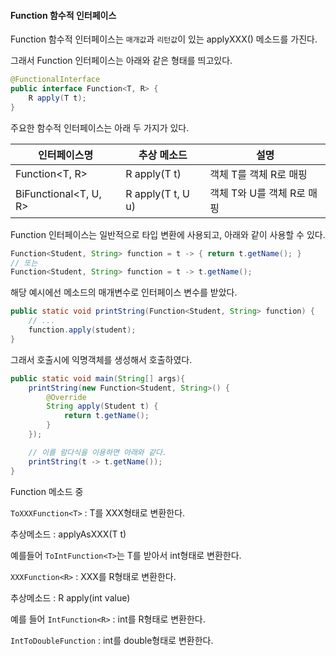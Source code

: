 #### Function 함수적 인터페이스

Function 함수적 인터페이스는 `매개값`과 `리턴값`이 있는 applyXXX() 메소드를 가진다.

그래서 Function 인터페이스는 아래와 같은 형태를 띄고있다.

```java
@FunctionalInterface
public interface Function<T, R> {
    R apply(T t);
}
```

주요한 함수적 인터페이스는 아래 두 가지가 있다.

| 인터페이스명          | 추상 메소드       | 설명                       |
| --------------------- | ----------------- | -------------------------- |
| Function<T, R>        | R apply(T t)      | 객체 T를 객체 R로 매핑     |
| BiFunctional<T, U, R> | R apply(T t, U u) | 객체 T와 U를 객체 R로 매핑 |

Function 인터페이스는 일반적으로 타입 변환에 사용되고, 아래와 같이 사용할 수 있다.

```java
Function<Student, String> function = t -> { return t.getName(); }
// 또는
Function<Student, String> function = t -> t.getName();
```

해당 예시에선 메소드의 매개변수로 인터페이스 변수를 받았다.

```java
public static void printString(Function<Student, String> function) {
    // ...
    function.apply(student);
}
```

그래서 호출시에 익명객체를 생성해서 호출하였다.

```java
public static void main(String[] args){
    printString(new Function<Student, String>() {
        @Override
        String apply(Student t) {
            return t.getName();
        }
    });

    // 이를 람다식을 이용하면 아래와 같다.
    printString(t -> t.getName());
}
```

Function 메소드 중

`ToXXXFunction<T>` : T를 XXX형태로 변환한다.

추상메소드 : applyAsXXX(T t)

예를들어 `ToIntFunction<T>`는 T를 받아서 int형태로 변환한다.

`XXXFunction<R>` : XXX를 R형태로 변환한다.

추상메소드 : R apply(int value)

예를 들어 `IntFunction<R>` : int를 R형태로 변환한다.

`IntToDoubleFunction` : int를 double형태로 변환한다.

